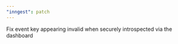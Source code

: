 ```yaml
---
"inngest": patch
---
```


Fix event key appearing invalid when securely introspected via the dashboard
